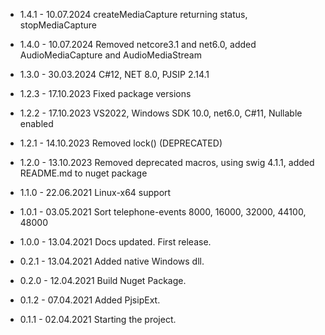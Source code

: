 
* 1.4.1   - 10.07.2024 createMediaCapture returning status, stopMediaCapture
* 1.4.0   - 10.07.2024 Removed netcore3.1 and net6.0, added AudioMediaCapture and AudioMediaStream

* 1.3.0   - 30.03.2024 C#12, NET 8.0, PJSIP 2.14.1 

* 1.2.3   - 17.10.2023 Fixed package versions
* 1.2.2   - 17.10.2023 VS2022, Windows SDK 10.0, net6.0, C#11, Nullable enabled
* 1.2.1   - 14.10.2023 Removed lock() (DEPRECATED)
* 1.2.0   - 13.10.2023 Removed deprecated macros, using swig 4.1.1, added README.md to nuget package
* 1.1.0   - 22.06.2021 Linux-x64 support
* 1.0.1   - 03.05.2021 Sort telephone-events 8000, 16000, 32000, 44100, 48000
* 1.0.0   - 13.04.2021 Docs updated. First release.
* 0.2.1   - 13.04.2021 Added native Windows dll.
* 0.2.0   - 12.04.2021 Build Nuget Package.
* 0.1.2   - 07.04.2021 Added PjsipExt.
* 0.1.1   - 02.04.2021 Starting the project.
